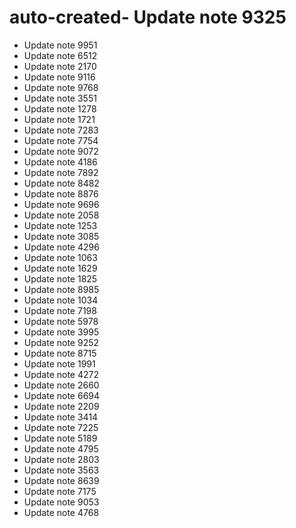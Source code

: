 # auto-created- Update note 9325
- Update note 9951
- Update note 6512
- Update note 2170
- Update note 9116
- Update note 9768
- Update note 3551
- Update note 1278
- Update note 1721
- Update note 7283
- Update note 7754
- Update note 9072
- Update note 4186
- Update note 7892
- Update note 8482
- Update note 8876
- Update note 9696
- Update note 2058
- Update note 1253
- Update note 3085
- Update note 4296
- Update note 1063
- Update note 1629
- Update note 1825
- Update note 8985
- Update note 1034
- Update note 7198
- Update note 5978
- Update note 3995
- Update note 9252
- Update note 8715
- Update note 1991
- Update note 4272
- Update note 2660
- Update note 6694
- Update note 2209
- Update note 3414
- Update note 7225
- Update note 5189
- Update note 4795
- Update note 2803
- Update note 3563
- Update note 8639
- Update note 7175
- Update note 9053
- Update note 4768
